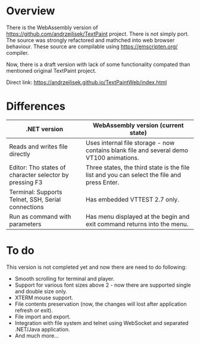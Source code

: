 # Overview

There is the WebAssembly version of [https://github\.com/andrzejlisek/TextPaint](https://github.com/andrzejlisek/TextPaint "https://github.com/andrzejlisek/TextPaint") project\. There is not simply port\. The source was strongly refactored and mathched into web browser behaviour\. These source are compilable using [https://emscripten\.org/](https://emscripten.org/ "https://emscripten.org/") compiler\.

Now, there is a draft version with lack of some functionality compated than mentioned original TextPaint project\.

Direct link: [https://andrzejlisek\.github\.io/TextPaintWeb/index\.html](https://andrzejlisek.github.io/TextPaintWeb/index.html "https://andrzejlisek.github.io/TextPaintWeb/index.html") 

# Differences

| \.NET version | WebAssembly version \(current state\) |
| --- | --- |
| Reads and writes file directly | Uses internal file storage \- now contains blank file and several demo VT100 animations\. |
| Editor: Tho states of character selector by pressing F3 | Three states, the third state is the file list and you can select the file and press Enter\. |
| Terminal: Supports Telnet, SSH, Serial connections | Has embedded VTTEST 2\.7 only\. |
| Run as command with parameters | Has menu displayed at the begin and exit command returns into the menu\. |

# To do

This version is not completed yet and now there are need to do following:


* Smooth scrolling for terminal and player\.
* Support for various font sizes above 2 \- now there are supported single and double size only\.
* XTERM mouse support\.
* File contents preservation \(now, the changes will lost after application refresh or exit\)\.
* File import and export\.
* Integration with file system and telnet using WebSocket and separated \.NET/Java application\.
* And much more\.\.\.




